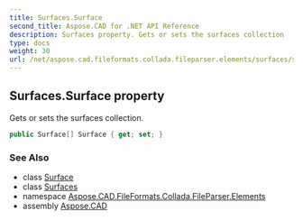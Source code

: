 ```yaml
---
title: Surfaces.Surface
second_title: Aspose.CAD for .NET API Reference
description: Surfaces property. Gets or sets the surfaces collection
type: docs
weight: 30
url: /net/aspose.cad.fileformats.collada.fileparser.elements/surfaces/surface/
---
```

## Surfaces.Surface property

Gets or sets the surfaces collection.

```csharp
public Surface[] Surface { get; set; }
```

### See Also

* class [Surface](../../surface/)
* class [Surfaces](../)
* namespace [Aspose.CAD.FileFormats.Collada.FileParser.Elements](../../surfaces/)
* assembly [Aspose.CAD](../../../)


